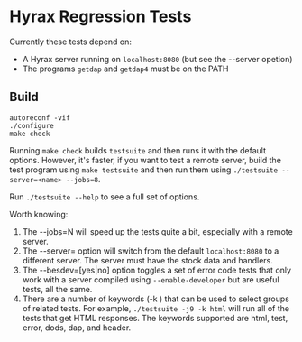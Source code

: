 # Hyrax Regression Tests

Currently these tests depend on:
* A Hyrax server running on `localhost:8080` (but see the --server opetion)
* The programs `getdap` and `getdap4` must be on the PATH

## Build

```
autoreconf -vif
./configure 
make check
```

Running `make check` builds `testsuite` and then runs it with the default
options. However, it's faster, if you want to test a remote server, build
the test program using `make testsuite` and then run them using 
`./testsuite --server=<name> --jobs=8`.

Run `./testsuite --help` to see a full set of options.

Worth knowing:
1. The --jobs=N will speed up the tests quite a bit, especially with a remote 
server.
2. The --server=<host> option will switch from the default `localhost:8080` to
a different server. The server must have the stock data and handlers.
3. The --besdev=[yes|no] option toggles a set of error code tests that only work
with a server compiled using `--enable-developer` but are useful tests, all the same.
3. There are a number of keywords (-k <word>) that can be used to select groups of
related tests. For example, `./testsuite -j9 -k html` will run all of the tests that
get HTML responses. The keywords supported are html, test, error, dods, dap, and header.
